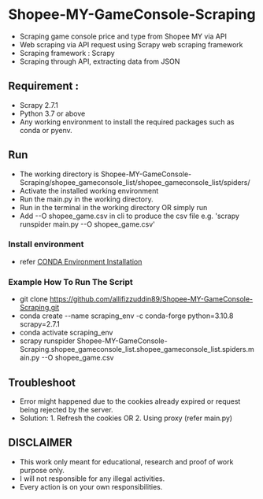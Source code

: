 # Shopee-MY-GameConsole-Scraping
- Scraping game console price and type from Shopee MY via API
- Web scraping via API request using Scrapy web scraping framework
- Scraping framework : Scrapy
- Scraping through API, extracting data from JSON

## Requirement : 
- Scrapy 2.7.1
- Python 3.7 or above
- Any working environment to install the required packages such as conda or pyenv.

## Run
- The working directory is Shopee-MY-GameConsole-Scraping/shopee_gameconsole_list/shopee_gameconsole_list/spiders/
- Activate the installed working environment
- Run the main.py in the working directory.
- Run <scrapy runspider main.py> in the terminal in the working directory
  OR simply run <scrapy crawl main.py>
- Add --O shopee_game.csv in cli to produce the csv file e.g. 'scrapy runspider main.py --O shopee_game.csv'

### Install environment
- refer [CONDA Environment Installation](https://docs.anaconda.com/anaconda/install/)
 
### Example How To Run The Script
 - git clone https://github.com/allifizzuddin89/Shopee-MY-GameConsole-Scraping.git
 - conda create --name scraping_env -c conda-forge python=3.10.8 scrapy=2.7.1
 - conda activate scraping_env
 - scrapy runspider Shopee-MY-GameConsole-Scraping.shopee_gameconsole_list.shopee_gameconsole_list.spiders.main.py --O shopee_game.csv

## Troubleshoot
- Error might happened due to the cookies already expired or request being rejected by the server.
- Solution: 1. Refresh the cookies OR
            2. Using proxy (refer main.py)
  
## DISCLAIMER
- This work only meant for educational, research and proof of work purpose only. 
- I will not responsible for any illegal activities.
- Every action is on your own responsibilities.
